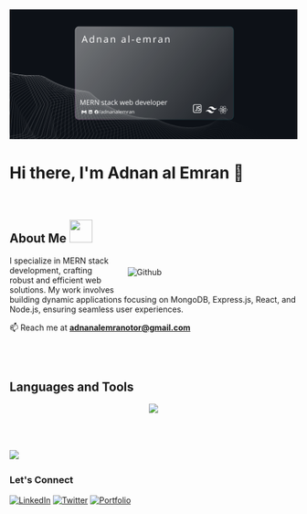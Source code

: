  

<img src="image/cover.svg">

# Hi there, I'm Adnan al Emran 👋


</br>

<h2> About Me  <img  src = "https://media2.giphy.com/media/ZGHpWzdOEkMKtwLqdc/giphy.gif?cid=ecf05e47a0n3gi1bfqntqmob8g9aid1oyj2wr3ds3mg700bl&rid=giphy.gif" width="40px" height="40px"></h2>
<img style="margin:20px;" width="55%" align="right" alt="Github" src="https://raw.githubusercontent.com/onimur/.github/master/.resources/git-header.svg" />
<p  width="45%"   >
I specialize in MERN stack development, crafting robust and efficient web solutions. My work involves building dynamic applications focusing on MongoDB, Express.js, React, and Node.js, ensuring seamless user experiences.
<br>

📫 Reach me at **adnanalemranotor@gmail.com**
</p>
<br/>  
<br>

<h2> Languages and Tools</h2> 
<p align="center">
  <a href="#">
    <img src="https://skillicons.dev/icons?i=nextjs,react,mongodb,nodejs,express,firebase,redux,tailwind,materialui,css,html,github,js,php,java,c,ai" />
  </a>
</p>
 
<br/>  
<br>

 
![](http://github-profile-summary-cards.vercel.app/api/cards/profile-details?username=adnanalemran&theme=2077)
 ### Let's Connect  
[![LinkedIn](https://img.shields.io/badge/-Adnan%20al%20Emran-blue?style=flat&logo=linkedin&logoColor=white)](https://www.linkedin.com/in/adnanalemran/)
[![Twitter](https://img.shields.io/badge/-Adnan%20al%20Emran-1DA1F2?style=flat&logo=twitter&logoColor=white)](https://twitter.com/adnanalemran/)
[![Portfolio](https://img.shields.io/badge/-Portfolio-yellow?style=flat&logoColor=white)](https://adnanal-emran.web.app/)


 

